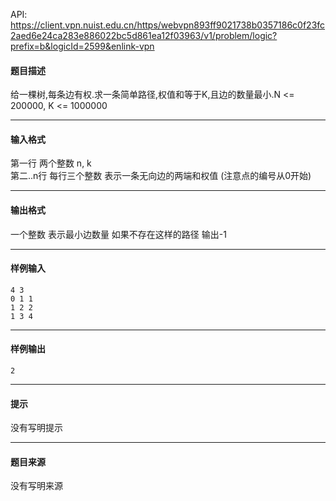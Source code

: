 API: https://client.vpn.nuist.edu.cn/https/webvpn893ff9021738b0357186c0f23fc2aed6e24ca283e886022bc5d861ea12f03963/v1/problem/logic?prefix=b&logicId=2599&enlink-vpn

#### 题目描述

给一棵树,每条边有权.求一条简单路径,权值和等于K,且边的数量最小.N <= 200000, K <= 1000000

---

#### 输入格式

第一行 两个整数 n, k  
第二..n行 每行三个整数 表示一条无向边的两端和权值 (注意点的编号从0开始)

---

#### 输出格式

一个整数 表示最小边数量 如果不存在这样的路径 输出-1

---

#### 样例输入
```
4 3
0 1 1
1 2 2
1 3 4

```

---

#### 样例输出
```
2

```

---

#### 提示

没有写明提示

---

#### 题目来源

没有写明来源